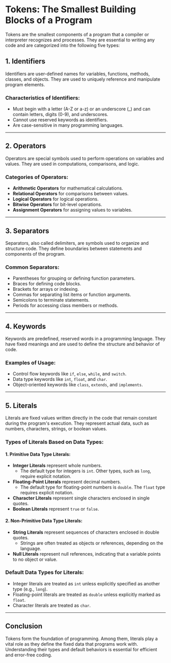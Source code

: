 # Tokens: The Smallest Building Blocks of a Program

Tokens are the smallest components of a program that a compiler or interpreter recognizes and processes. They are essential to writing any code and are categorized into the following five types:

## 1. Identifiers
Identifiers are user-defined names for variables, functions, methods, classes, and objects. They are used to uniquely reference and manipulate program elements.

### Characteristics of Identifiers:
- Must begin with a letter (A-Z or a-z) or an underscore (_) and can contain letters, digits (0-9), and underscores.
- Cannot use reserved keywords as identifiers.
- Are case-sensitive in many programming languages.

---

## 2. Operators
Operators are special symbols used to perform operations on variables and values. They are used in computations, comparisons, and logic.

### Categories of Operators:
- **Arithmetic Operators** for mathematical calculations.
- **Relational Operators** for comparisons between values.
- **Logical Operators** for logical operations.
- **Bitwise Operators** for bit-level operations.
- **Assignment Operators** for assigning values to variables.

---

## 3. Separators
Separators, also called delimiters, are symbols used to organize and structure code. They define boundaries between statements and components of the program.

### Common Separators:
- Parentheses for grouping or defining function parameters.
- Braces for defining code blocks.
- Brackets for arrays or indexing.
- Commas for separating list items or function arguments.
- Semicolons to terminate statements.
- Periods for accessing class members or methods.

---

## 4. Keywords
Keywords are predefined, reserved words in a programming language. They have fixed meanings and are used to define the structure and behavior of code.

### Examples of Usage:
- Control flow keywords like `if`, `else`, `while`, and `switch`.
- Data type keywords like `int`, `float`, and `char`.
- Object-oriented keywords like `class`, `extends`, and `implements`.

---

## 5. Literals
Literals are fixed values written directly in the code that remain constant during the program's execution. They represent actual data, such as numbers, characters, strings, or boolean values.

### Types of Literals Based on Data Types:

#### 1. Primitive Data Type Literals:
- **Integer Literals** represent whole numbers.
  - The default type for integers is `int`. Other types, such as `long`, require explicit notation.
- **Floating-Point Literals** represent decimal numbers.
  - The default type for floating-point numbers is `double`. The `float` type requires explicit notation.
- **Character Literals** represent single characters enclosed in single quotes.
- **Boolean Literals** represent `true` or `false`.

#### 2. Non-Primitive Data Type Literals:
- **String Literals** represent sequences of characters enclosed in double quotes.
  - Strings are often treated as objects or references, depending on the language.
- **Null Literals** represent null references, indicating that a variable points to no object or value.

### Default Data Types for Literals:
- Integer literals are treated as `int` unless explicitly specified as another type (e.g., `long`).
- Floating-point literals are treated as `double` unless explicitly marked as `float`.
- Character literals are treated as `char`.

---

## Conclusion
Tokens form the foundation of programming. Among them, literals play a vital role as they define the fixed data that programs work with. Understanding their types and default behaviors is essential for efficient and error-free coding.
